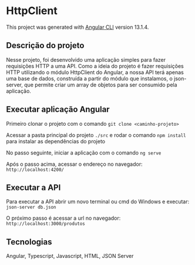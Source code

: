 # HttpClient

This project was generated with [Angular CLI](https://github.com/angular/angular-cli) version 13.1.4.

## Descrição do projeto

Nesse projeto, foi desenvolvido uma aplicação simples para fazer requisições HTTP a uma API. Como a ideia do projeto é fazer requisições HTTP utilizando o módulo HttpClient do Angular, a nossa API terá apenas uma base de dados, construída  a partir do módulo que instalamos, o json-server, que permite criar um array de objetos para ser consumido pela aplicação.

## Executar aplicação Angular

Primeiro clonar o projeto com o comando `git clone <caminho-projeto>`

Acessar a pasta principal do projeto `./src` e rodar o comando `npm install` para instalar as dependências do projeto

No passo seguinte, iniciar a aplicação com o comando `ng serve`
  
Após o passo acima, acessar o endereço no navegador: `http://localhost:4200/`


## Executar a API

Para executar a API abrir um novo terminal ou cmd do Windows e executar: `json-server db.json`

O próximo passo é acessar a url no navegador: `http://localhost:3000/produtos`

## Tecnologias

Angular, 
Typescript,
Javascript,
HTML,
JSON Server

